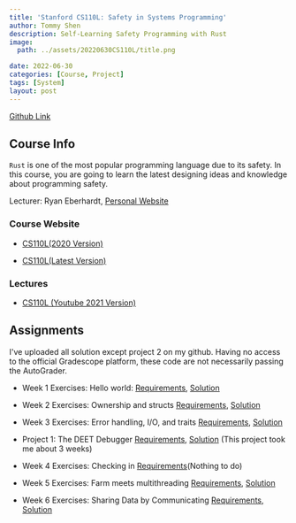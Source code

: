 ```yaml
---
title: 'Stanford CS110L: Safety in Systems Programming'
author: Tommy Shen
description: Self-Learning Safety Programming with Rust
image:
  path: ../assets/20220630CS110L/title.png

date: 2022-06-30
categories: [Course, Project]
tags: [System]
layout: post
---
```


[Github Link](https://github.com/Ghostlikei/CS110L)

## Course Info
`Rust` is one of the most popular programming language due to its safety. In this course, you are going to learn the latest designing ideas and knowledge about programming safety.

Lecturer: Ryan Eberhardt, [Personal Website](https://reberhardt.com/)

### Course Website

- [CS110L(2020 Version)](https://reberhardt.com/cs110l/spring-2020/)

- [CS110L(Latest Version)](https://web.stanford.edu/class/cs110l/)

### Lectures

- [CS110L (Youtube 2021 Version)](https://www.youtube.com/playlist?list=PLUPZ50Ak9vlOeLXqlDjgV6lNgj413iH3Q)

## Assignments

I've uploaded all solution except project 2 on my github. Having no access to the official Gradescope platform, these code are not necessarily passing the AutoGrader.

- Week 1 Exercises: Hello world: [Requirements](https://reberhardt.com/cs110l/spring-2020/assignments/week-1-exercises/), [Solution](https://github.com/Ghostlikei/CS110L/tree/main/lab/cs110l-lab/week1)

- Week 2 Exercises: Ownership and structs [Requirements](https://reberhardt.com/cs110l/spring-2020/assignments/week-2-exercises/), [Solution](https://github.com/Ghostlikei/CS110L/tree/main/lab/cs110l-lab/week2)

- Week 3 Exercises: Error handling, I/O, and traits [Requirements](https://reberhardt.com/cs110l/spring-2020/assignments/week-3-exercises/), [Solution](https://github.com/Ghostlikei/CS110L/tree/main/lab/cs110l-lab/week3)

- Project 1: The DEET Debugger [Requirements](https://reberhardt.com/cs110l/spring-2020/assignments/project-1/), [Solution](https://github.com/Ghostlikei/CS110L/tree/main/lab/cs110l-lab/proj-1) (This project took me about 3 weeks)

- Week 4 Exercises: Checking in [Requirements](https://reberhardt.com/cs110l/spring-2020/assignments/week-4-exercises/)(Nothing to do)

- Week 5 Exercises: Farm meets multithreading [Requirements](https://reberhardt.com/cs110l/spring-2020/assignments/week-5-exercises/), [Solution](https://github.com/Ghostlikei/CS110L/tree/main/lab/cs110l-lab/week5)

- Week 6 Exercises: Sharing Data by Communicating [Requirements](https://reberhardt.com/cs110l/spring-2020/assignments/week-6-exercises/), [Solution](https://github.com/Ghostlikei/CS110L/tree/main/lab/cs110l-lab/week6)

